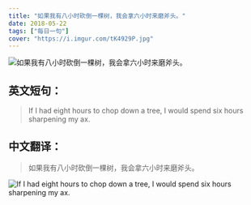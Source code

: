 ```yaml
---
title: "如果我有八小时砍倒一棵树，我会拿六小时来磨斧头。"
date: 2018-05-22
tags: ["每日一句"]
cover: "https://i.imgur.com/tK4929P.jpg"
---
```


![如果我有八小时砍倒一棵树，我会拿六小时来磨斧头。](https://i.imgur.com/RV2pGlM.jpg)

## 英文短句：
> If I had eight hours to chop down a tree, I would spend six hours sharpening my ax.

<!--more-->

## 中文翻译：
> 如果我有八小时砍倒一棵树，我会拿六小时来磨斧头。

![If I had eight hours to chop down a tree, I would spend six hours sharpening my ax.](https://i.imgur.com/rNBF4MT.jpg)

